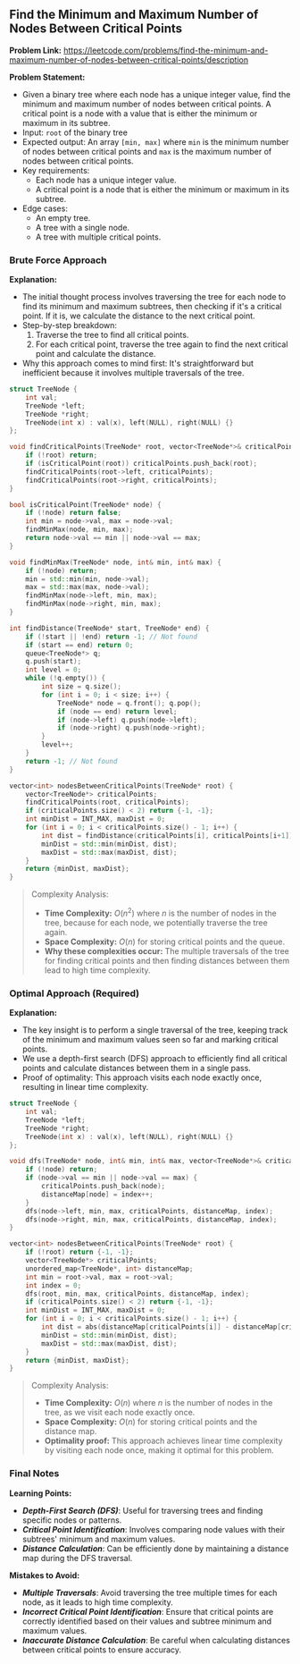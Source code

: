 ## Find the Minimum and Maximum Number of Nodes Between Critical Points

**Problem Link:** https://leetcode.com/problems/find-the-minimum-and-maximum-number-of-nodes-between-critical-points/description

**Problem Statement:**
- Given a binary tree where each node has a unique integer value, find the minimum and maximum number of nodes between critical points. A critical point is a node with a value that is either the minimum or maximum in its subtree.
- Input: `root` of the binary tree
- Expected output: An array `[min, max]` where `min` is the minimum number of nodes between critical points and `max` is the maximum number of nodes between critical points.
- Key requirements:
  - Each node has a unique integer value.
  - A critical point is a node that is either the minimum or maximum in its subtree.
- Edge cases:
  - An empty tree.
  - A tree with a single node.
  - A tree with multiple critical points.

### Brute Force Approach

**Explanation:**
- The initial thought process involves traversing the tree for each node to find its minimum and maximum subtrees, then checking if it's a critical point. If it is, we calculate the distance to the next critical point.
- Step-by-step breakdown:
  1. Traverse the tree to find all critical points.
  2. For each critical point, traverse the tree again to find the next critical point and calculate the distance.
- Why this approach comes to mind first: It's straightforward but inefficient because it involves multiple traversals of the tree.

```cpp
struct TreeNode {
    int val;
    TreeNode *left;
    TreeNode *right;
    TreeNode(int x) : val(x), left(NULL), right(NULL) {}
};

void findCriticalPoints(TreeNode* root, vector<TreeNode*>& criticalPoints) {
    if (!root) return;
    if (isCriticalPoint(root)) criticalPoints.push_back(root);
    findCriticalPoints(root->left, criticalPoints);
    findCriticalPoints(root->right, criticalPoints);
}

bool isCriticalPoint(TreeNode* node) {
    if (!node) return false;
    int min = node->val, max = node->val;
    findMinMax(node, min, max);
    return node->val == min || node->val == max;
}

void findMinMax(TreeNode* node, int& min, int& max) {
    if (!node) return;
    min = std::min(min, node->val);
    max = std::max(max, node->val);
    findMinMax(node->left, min, max);
    findMinMax(node->right, min, max);
}

int findDistance(TreeNode* start, TreeNode* end) {
    if (!start || !end) return -1; // Not found
    if (start == end) return 0;
    queue<TreeNode*> q;
    q.push(start);
    int level = 0;
    while (!q.empty()) {
        int size = q.size();
        for (int i = 0; i < size; i++) {
            TreeNode* node = q.front(); q.pop();
            if (node == end) return level;
            if (node->left) q.push(node->left);
            if (node->right) q.push(node->right);
        }
        level++;
    }
    return -1; // Not found
}

vector<int> nodesBetweenCriticalPoints(TreeNode* root) {
    vector<TreeNode*> criticalPoints;
    findCriticalPoints(root, criticalPoints);
    if (criticalPoints.size() < 2) return {-1, -1};
    int minDist = INT_MAX, maxDist = 0;
    for (int i = 0; i < criticalPoints.size() - 1; i++) {
        int dist = findDistance(criticalPoints[i], criticalPoints[i+1]);
        minDist = std::min(minDist, dist);
        maxDist = std::max(maxDist, dist);
    }
    return {minDist, maxDist};
}
```

> Complexity Analysis:
> - **Time Complexity:** $O(n^2)$ where $n$ is the number of nodes in the tree, because for each node, we potentially traverse the tree again.
> - **Space Complexity:** $O(n)$ for storing critical points and the queue.
> - **Why these complexities occur:** The multiple traversals of the tree for finding critical points and then finding distances between them lead to high time complexity.

### Optimal Approach (Required)

**Explanation:**
- The key insight is to perform a single traversal of the tree, keeping track of the minimum and maximum values seen so far and marking critical points.
- We use a depth-first search (DFS) approach to efficiently find all critical points and calculate distances between them in a single pass.
- Proof of optimality: This approach visits each node exactly once, resulting in linear time complexity.

```cpp
struct TreeNode {
    int val;
    TreeNode *left;
    TreeNode *right;
    TreeNode(int x) : val(x), left(NULL), right(NULL) {}
};

void dfs(TreeNode* node, int& min, int& max, vector<TreeNode*>& criticalPoints, unordered_map<TreeNode*, int>& distanceMap, int& index) {
    if (!node) return;
    if (node->val == min || node->val == max) {
        criticalPoints.push_back(node);
        distanceMap[node] = index++;
    }
    dfs(node->left, min, max, criticalPoints, distanceMap, index);
    dfs(node->right, min, max, criticalPoints, distanceMap, index);
}

vector<int> nodesBetweenCriticalPoints(TreeNode* root) {
    if (!root) return {-1, -1};
    vector<TreeNode*> criticalPoints;
    unordered_map<TreeNode*, int> distanceMap;
    int min = root->val, max = root->val;
    int index = 0;
    dfs(root, min, max, criticalPoints, distanceMap, index);
    if (criticalPoints.size() < 2) return {-1, -1};
    int minDist = INT_MAX, maxDist = 0;
    for (int i = 0; i < criticalPoints.size() - 1; i++) {
        int dist = abs(distanceMap[criticalPoints[i]] - distanceMap[criticalPoints[i+1]]);
        minDist = std::min(minDist, dist);
        maxDist = std::max(maxDist, dist);
    }
    return {minDist, maxDist};
}
```

> Complexity Analysis:
> - **Time Complexity:** $O(n)$ where $n$ is the number of nodes in the tree, as we visit each node exactly once.
> - **Space Complexity:** $O(n)$ for storing critical points and the distance map.
> - **Optimality proof:** This approach achieves linear time complexity by visiting each node once, making it optimal for this problem.

### Final Notes

**Learning Points:**
- **_Depth-First Search (DFS)_**: Useful for traversing trees and finding specific nodes or patterns.
- **_Critical Point Identification_**: Involves comparing node values with their subtrees' minimum and maximum values.
- **_Distance Calculation_**: Can be efficiently done by maintaining a distance map during the DFS traversal.

**Mistakes to Avoid:**
- **_Multiple Traversals_**: Avoid traversing the tree multiple times for each node, as it leads to high time complexity.
- **_Incorrect Critical Point Identification_**: Ensure that critical points are correctly identified based on their values and subtree minimum and maximum values.
- **_Inaccurate Distance Calculation_**: Be careful when calculating distances between critical points to ensure accuracy.
